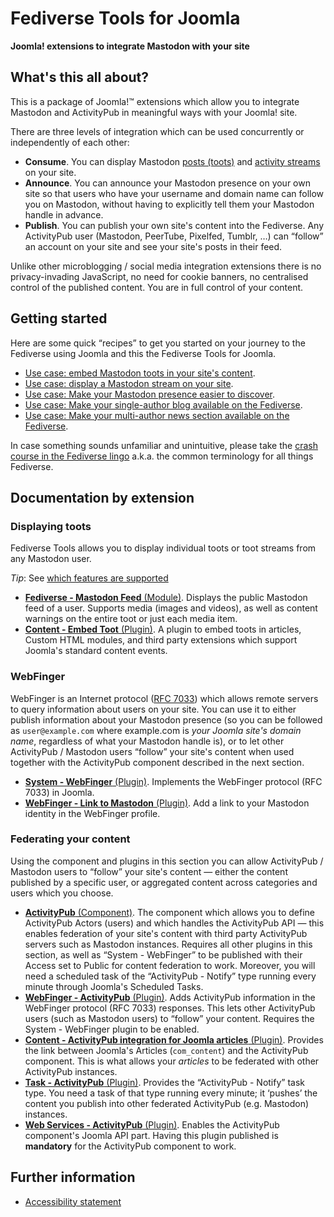 # Fediverse Tools for Joomla

**Joomla! extensions to integrate Mastodon with your site**

## What's this all about?

This is a package of Joomla!™ extensions which allow you to integrate Mastodon and ActivityPub in meaningful ways with your Joomla! site.

There are three levels of integration which can be used concurrently or independently of each other:

* **Consume**. You can display Mastodon [posts (toots)](plg_content_fediverse.md) and [activity streams](mod_fediversefeed.md) on your site.
* **Announce**. You can announce your Mastodon presence on your own site so that users who have your username and domain name can follow you on Mastodon, without having to explicitly tell them your Mastodon handle in advance.
* **Publish**. You can publish your own site's content into the Fediverse. Any ActivityPub user (Mastodon, PeerTube, Pixelfed, Tumblr, …) can “follow” an account on your site and see your site's posts in their feed.

Unlike other microblogging / social media integration extensions there is no privacy-invading JavaScript, no need for cookie banners, no centralised control of the published content. You are in full control of your content.

## Getting started

Here are some quick “recipes” to get you started on your journey to the Fediverse using Joomla and this the Fediverse Tools for Joomla.

* [Use case: embed Mastodon toots in your site's content](uscase_embed_toots.md).
* [Use case: display a Mastodon stream on your site](usecase_stream.md).
* [Use case: Make your Mastodon presence easier to discover](usecase_mastodon_discovery.md).
* [Use case: Make your single-author blog available on the Fediverse](usecase_single_author_blog.md).
* [Use case: Make your multi-author news section available on the Fediverse](usecase_multiauthor_blog.md).

In case something sounds unfamiliar and unintuitive, please take the [crash course in the Fediverse lingo](lingo.md) a.k.a. the common terminology for all things Fediverse.

## Documentation by extension

### Displaying toots

Fediverse Tools allows you to display individual toots or toot streams from any Mastodon user.

_Tip_: See [which features are supported](features_displaying.md)

* [**Fediverse - Mastodon Feed** (Module)](mod_fediversefeed.md). Displays the public Mastodon feed of a user. Supports media (images and videos), as well as content warnings on the entire toot or just each media item.
* [**Content - Embed Toot** (Plugin)](plg_content_fediverse.md). A plugin to embed toots in articles, Custom HTML modules, and third party extensions which support Joomla's standard content events.

### WebFinger

WebFinger is an Internet protocol ([RFC 7033](https://www.rfc-editor.org/rfc/rfc7033)) which allows remote servers to query information about users on your site. You can use it to either publish information about your Mastodon presence (so you can be followed as `user@example.com` where example.com is _your Joomla site's domain name_, regardless of what your Mastodon handle is), or to let other ActivityPub / Mastodon users “follow” your site's content when used together with the ActivityPub component described in the next section.

* [**System - WebFinger** (Plugin)](plg_system_webfinger.md). Implements the WebFinger protocol (RFC 7033) in Joomla.
* [**WebFinger - Link to Mastodon** (Plugin)](plg_webfinger_mastodon.md). Add a link to your Mastodon identity in the WebFinger profile.

### Federating your content

Using the component and plugins in this section you can allow ActivityPub / Mastodon users to “follow” your site's content — either the content published by a specific user, or aggregated content across categories and users which you choose.

* [**ActivityPub** (Component)](com_activitypub.md). The component which allows you to define ActivityPub Actors (users) and which handles the ActivityPub API — this enables federation of your site's content with third party ActivityPub servers such as Mastodon instances. Requires all other plugins in this section, as well as “System - WebFinger” to be published with their Access set to Public for content federation to work. Moreover, you will need a scheduled task of the “ActivityPub - Notify” type running every minute through Joomla's Scheduled Tasks.
* [**WebFinger - ActivityPub** (Plugin)](plg_webfinger_activitypub.md). Adds ActivityPub information in the WebFinger protocol (RFC 7033) responses. This lets other ActivityPub users (such as Mastodon users) to “follow” your content. Requires the System - WebFinger plugin to be enabled.
* [**Content - ActivityPub integration for Joomla articles** (Plugin)](plg_content_contentactivitypub.md). Provides the link between Joomla's Articles (`com_content`) and the ActivityPub component. This is what allows your _articles_ to be federated with other ActivityPub instances.
* [**Task - ActivityPub** (Plugin)](plg_task_activitypub.md). Provides the “ActivityPub - Notify” task type. You need a task of that type running every minute; it ‘pushes’ the content you publish into other federated ActivityPub (e.g. Mastodon) instances.
* [**Web Services - ActivityPub** (Plugin)](plg_webservices_activitypub.md). Enables the ActivityPub component's Joomla API part. Having this plugin published is **mandatory** for the ActivityPub component to work.

## Further information

* [Accessibility statement](accessibility.md)
